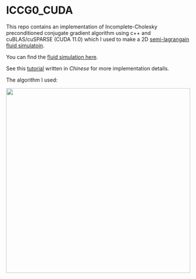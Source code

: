 # ICCG0_CUDA

This repo contains an implementation of Incomplete-Cholesky preconditioned conjugate gradient algorithm using c++ and cuBLAS/cuSPARSE (CUDA 11.0) which I used to make a 2D [semi-lagrangain fluid simulatoin](https://www.ljll.math.upmc.fr/~frey/cours/references/Stam%20J.,%20Stable%20fluids.pdf).

You can find the [fluid simulation here](https://github.com/Ending2015a/StableFluid-CUDA).

See this [tutorial](https://ending2015a.github.io/Ending2015a/52045/) written in *Chinese* for more implementation details.


The algorithm I used:

<img src="https://i.imgur.com/hL1FiZD.png" width="500px">
